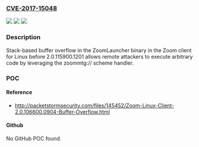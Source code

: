 ### [CVE-2017-15048](https://cve.mitre.org/cgi-bin/cvename.cgi?name=CVE-2017-15048)
![](https://img.shields.io/static/v1?label=Product&message=n%2Fa&color=blue)
![](https://img.shields.io/static/v1?label=Version&message=n%2Fa&color=blue)
![](https://img.shields.io/static/v1?label=Vulnerability&message=n%2Fa&color=brighgreen)

### Description

Stack-based buffer overflow in the ZoomLauncher binary in the Zoom client for Linux before 2.0.115900.1201 allows remote attackers to execute arbitrary code by leveraging the zoommtg:// scheme handler.

### POC

#### Reference
- http://packetstormsecurity.com/files/145452/Zoom-Linux-Client-2.0.106600.0904-Buffer-Overflow.html

#### Github
No GitHub POC found.

